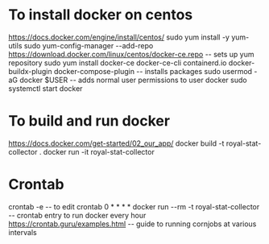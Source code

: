 # To install docker on centos
https://docs.docker.com/engine/install/centos/
sudo yum install -y yum-utils
sudo yum-config-manager --add-repo https://download.docker.com/linux/centos/docker-ce.repo -- sets up yum repository
sudo yum install docker-ce docker-ce-cli containerd.io docker-buildx-plugin docker-compose-plugin -- installs packages
sudo usermod -aG docker $USER -- adds normal user permissions to user docker
sudo systemctl start docker

# To build and run docker
https://docs.docker.com/get-started/02_our_app/
docker build -t royal-stat-collector .
docker run -it royal-stat-collector

# Crontab
crontab -e -- to edit crontab
0 * * * * docker run --rm -t royal-stat-collector -- crontab entry to run docker every hour
https://crontab.guru/examples.html -- guide to running cornjobs at various intervals
